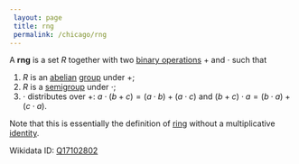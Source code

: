 ```yaml
---
 layout: page
 title: rng
 permalink: /chicago/rng
---
```

A **rng** is a set $R$ together with two [binary operations](https://mathgloss.github.io/MathGloss/chicago/binary_operation) $+$ and $\cdot$ such that
1. $R$ is an [abelian](https://mathgloss.github.io/MathGloss/chicago/abelian) [group](https://mathgloss.github.io/MathGloss/chicago/group) under $+$;
2. $R$ is a [semigroup](https://mathgloss.github.io/MathGloss/chicago/semigroup) under $\cdot$;
3. $\cdot$ distributes over $+$: $a\cdot (b+c)=(a\cdot b) + (a\cdot c)$ and $(b+c)\cdot a = (b\cdot a) + (c\cdot a)$.

Note that this is essentially the definition of [ring](https://mathgloss.github.io/MathGloss/chicago/ring) without a multiplicative [identity](https://mathgloss.github.io/MathGloss/chicago/identity_element).

Wikidata ID: [Q17102802](https://www.wikidata.org/wiki/Q17102802)